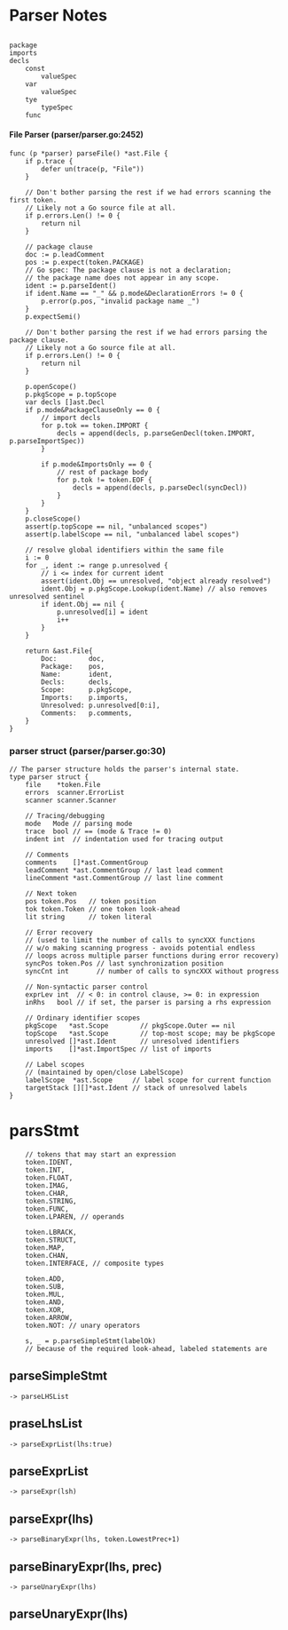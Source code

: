 # Parser Notes

##

    package
    imports
    decls
        const
            valueSpec
        var
            valueSpec
        tye
            typeSpec
        func

#### File Parser (parser/parser.go:2452)

    func (p *parser) parseFile() *ast.File {
        if p.trace {
            defer un(trace(p, "File"))
        }
    
        // Don't bother parsing the rest if we had errors scanning the first token.
        // Likely not a Go source file at all.
        if p.errors.Len() != 0 {
            return nil
        }
    
        // package clause
        doc := p.leadComment
        pos := p.expect(token.PACKAGE)
        // Go spec: The package clause is not a declaration;
        // the package name does not appear in any scope.
        ident := p.parseIdent()
        if ident.Name == "_" && p.mode&DeclarationErrors != 0 {
            p.error(p.pos, "invalid package name _")
        }
        p.expectSemi()
    
        // Don't bother parsing the rest if we had errors parsing the package clause.
        // Likely not a Go source file at all.
        if p.errors.Len() != 0 {
            return nil
        }
    
        p.openScope()
        p.pkgScope = p.topScope
        var decls []ast.Decl
        if p.mode&PackageClauseOnly == 0 {
            // import decls
            for p.tok == token.IMPORT {
                decls = append(decls, p.parseGenDecl(token.IMPORT, p.parseImportSpec))
            }
    
            if p.mode&ImportsOnly == 0 {
                // rest of package body
                for p.tok != token.EOF {
                    decls = append(decls, p.parseDecl(syncDecl))
                }
            }
        }
        p.closeScope()
        assert(p.topScope == nil, "unbalanced scopes")
        assert(p.labelScope == nil, "unbalanced label scopes")
    
        // resolve global identifiers within the same file
        i := 0
        for _, ident := range p.unresolved {
            // i <= index for current ident
            assert(ident.Obj == unresolved, "object already resolved")
            ident.Obj = p.pkgScope.Lookup(ident.Name) // also removes unresolved sentinel
            if ident.Obj == nil {
                p.unresolved[i] = ident
                i++
            }
        }
    
        return &ast.File{
            Doc:        doc,
            Package:    pos,
            Name:       ident,
            Decls:      decls,
            Scope:      p.pkgScope,
            Imports:    p.imports,
            Unresolved: p.unresolved[0:i],
            Comments:   p.comments,
        }
    }


### parser struct (parser/parser.go:30)

    // The parser structure holds the parser's internal state.
    type parser struct {
        file    *token.File
        errors  scanner.ErrorList
        scanner scanner.Scanner
    
        // Tracing/debugging
        mode   Mode // parsing mode
        trace  bool // == (mode & Trace != 0)
        indent int  // indentation used for tracing output
    
        // Comments
        comments    []*ast.CommentGroup
        leadComment *ast.CommentGroup // last lead comment
        lineComment *ast.CommentGroup // last line comment
    
        // Next token
        pos token.Pos   // token position
        tok token.Token // one token look-ahead
        lit string      // token literal
    
        // Error recovery
        // (used to limit the number of calls to syncXXX functions
        // w/o making scanning progress - avoids potential endless
        // loops across multiple parser functions during error recovery)
        syncPos token.Pos // last synchronization position
        syncCnt int       // number of calls to syncXXX without progress
    
        // Non-syntactic parser control
        exprLev int  // < 0: in control clause, >= 0: in expression
        inRhs   bool // if set, the parser is parsing a rhs expression
    
        // Ordinary identifier scopes
        pkgScope   *ast.Scope        // pkgScope.Outer == nil
        topScope   *ast.Scope        // top-most scope; may be pkgScope
        unresolved []*ast.Ident      // unresolved identifiers
        imports    []*ast.ImportSpec // list of imports
    
        // Label scopes
        // (maintained by open/close LabelScope)
        labelScope  *ast.Scope     // label scope for current function
        targetStack [][]*ast.Ident // stack of unresolved labels
    }


# parsStmt

		// tokens that may start an expression
		token.IDENT, 
		token.INT, 
		token.FLOAT, 
		token.IMAG, 
		token.CHAR, 
		token.STRING, 
		token.FUNC, 
		token.LPAREN, // operands
		
		token.LBRACK, 
		token.STRUCT, 
		token.MAP, 
		token.CHAN, 
		token.INTERFACE, // composite types
		
		token.ADD, 
		token.SUB, 
		token.MUL, 
		token.AND, 
		token.XOR, 
		token.ARROW, 
		token.NOT: // unary operators
		
		s, _ = p.parseSimpleStmt(labelOk)
		// because of the required look-ahead, labeled statements are

## parseSimpleStmt

    -> parseLHSList
    
## praseLhsList

    -> parseExprList(lhs:true)

## parseExprList

    -> parseExpr(lsh)


## parseExpr(lhs)

    -> parseBinaryExpr(lhs, token.LowestPrec+1)

## parseBinaryExpr(lhs, prec)

    -> parseUnaryExpr(lhs)
    
## parseUnaryExpr(lhs)

